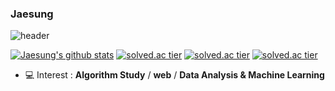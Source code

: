 ### Jaesung
![header](https://capsule-render.vercel.app/api?type=slice&color=gradient&text=%20JisuPark%20%20&height=200&fontSize=100)

[![Jaesung's github stats](https://github-readme-stats.vercel.app/api?username={username}&show_icons=true&theme={theme})](https://github.com/{username}/github-readme-stats)
[![solved.ac tier](http://mazassumnida.wtf/api/generate_badge?boj={userid})](https://solved.ac/{userid})
[![solved.ac tier](http://mazassumnida.wtf/api/v2/generate_badge?boj={userid})](https://solved.ac/{userid})
[![solved.ac tier](http://mazassumnida.wtf/api/mini/generate_badge?boj={userid})](https://solved.ac/{userid})


- 💻  Interest : **Algorithm Study** / **web** / **Data Analysis & Machine Learning**
